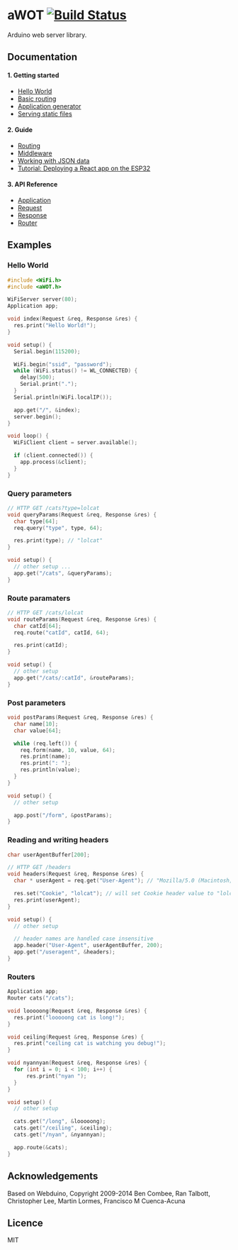 aWOT [![Build Status](https://travis-ci.org/lasselukkari/aWOT.svg?branch=master)](https://travis-ci.org/lasselukkari/aWOT)
==========

Arduino web server library.

## Documentation
#### 1. Getting started
 * [Hello World](https://awot.net/en/starter/hello-world.html)
 * [Basic routing](https://awot.net/en/starter/basic-routing.html)
 * [Application generator](https://awot.net/en/starter/generator.html)
 * [Serving static files](https://awot.net/en/starter/static-files.html)
#### 2. Guide
 * [Routing](https://awot.net/en/guide/routing.html)
 * [Middleware](https://awot.net/en/guide/middleware.html)
 * [Working with JSON data](https://awot.net/en/guide/json.html)
 * [Tutorial: Deploying a React app on the ESP32](https://awot.net/en/guide/tutorial.html)
#### 3. API Reference
 * [Application](https://awot.net/en/2x/api.html#app)
 * [Request](https://awot.net/en/2x/api.html#req)
 * [Response](https://awot.net/en/2x/api.html#res)
 * [Router](https://awot.net/en/2x/api.html#router)

## Examples
### Hello World
```cpp
#include <WiFi.h>
#include <aWOT.h>

WiFiServer server(80);
Application app;

void index(Request &req, Response &res) {
  res.print("Hello World!");
}

void setup() {
  Serial.begin(115200);

  WiFi.begin("ssid", "password");
  while (WiFi.status() != WL_CONNECTED) {
    delay(500);
    Serial.print(".");
  }
  Serial.println(WiFi.localIP());

  app.get("/", &index);
  server.begin();
}

void loop() {  
  WiFiClient client = server.available();

  if (client.connected()) {
    app.process(&client);
  }
}
```

### Query parameters
```cpp
// HTTP GET /cats?type=lolcat
void queryParams(Request &req, Response &res) {
  char type[64];
  req.query("type", type, 64);

  res.print(type); // "lolcat"
}

void setup() {
  // other setup ...
  app.get("/cats", &queryParams);
}
```

### Route paramaters
```cpp
// HTTP GET /cats/lolcat
void routeParams(Request &req, Response &res) {
  char catId[64];
  req.route("catId", catId, 64);

  res.print(catId);
}

void setup() {
  // other setup
  app.get("/cats/:catId", &routeParams);
}
```

### Post parameters
```cpp
void postParams(Request &req, Response &res) {
  char name[10];
  char value[64];

  while (req.left()) {
    req.form(name, 10, value, 64);
    res.print(name);
    res.print(": ");
    res.println(value);
  }
}

void setup() {
  // other setup

  app.post("/form", &postParams);
}
```

### Reading and writing headers
```cpp
char userAgentBuffer[200];

// HTTP GET /headers
void headers(Request &req, Response &res) {
  char * userAgent = req.get("User-Agent"); // "Mozilla/5.0 (Macintosh; Inte ...."

  res.set("Cookie", "lolcat"); // will set Cookie header value to "lolcat"
  res.print(userAgent);
}

void setup() {
  // other setup

  // header names are handled case insensitive
  app.header("User-Agent", userAgentBuffer, 200); 
  app.get("/useragent", &headers);
}
```

### Routers
```cpp
Application app;
Router cats("/cats");

void looooong(Request &req, Response &res) {
  res.print("looooong cat is long!");
}

void ceiling(Request &req, Response &res) {
  res.print("ceiling cat is watching you debug!");
}

void nyannyan(Request &req, Response &res) {
  for (int i = 0; i < 100; i++) {
      res.print("nyan ");
  }
}

void setup() {
  // other setup

  cats.get("/long", &looooong);
  cats.get("/ceiling", &ceiling);
  cats.get("/nyan", &nyannyan);

  app.route(&cats);
}
```

## Acknowledgements
Based on Webduino, Copyright 2009-2014 Ben Combee, Ran Talbott, Christopher Lee, Martin Lormes, Francisco M Cuenca-Acuna

## Licence
MIT
